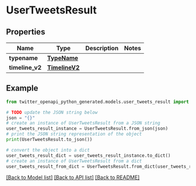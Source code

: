 # UserTweetsResult


## Properties

Name | Type | Description | Notes
------------ | ------------- | ------------- | -------------
**typename** | [**TypeName**](TypeName.md) |  | 
**timeline_v2** | [**TimelineV2**](TimelineV2.md) |  | 

## Example

```python
from twitter_openapi_python_generated.models.user_tweets_result import UserTweetsResult

# TODO update the JSON string below
json = "{}"
# create an instance of UserTweetsResult from a JSON string
user_tweets_result_instance = UserTweetsResult.from_json(json)
# print the JSON string representation of the object
print(UserTweetsResult.to_json())

# convert the object into a dict
user_tweets_result_dict = user_tweets_result_instance.to_dict()
# create an instance of UserTweetsResult from a dict
user_tweets_result_from_dict = UserTweetsResult.from_dict(user_tweets_result_dict)
```
[[Back to Model list]](../README.md#documentation-for-models) [[Back to API list]](../README.md#documentation-for-api-endpoints) [[Back to README]](../README.md)



